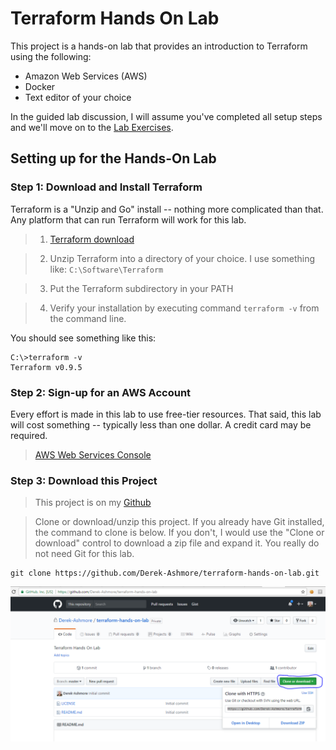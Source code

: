 # Terraform Hands On Lab

This project is a hands-on lab that provides an introduction to Terraform using
the following:

* Amazon Web Services (AWS)
* Docker
* Text editor of your choice

In the guided lab discussion, I will assume you've completed all setup steps and
we'll move on to the [Lab Exercises](documentation/lab-exercises.md).

## Setting up for the Hands-On Lab

### Step 1: Download and Install Terraform
Terraform is a "Unzip and Go" install -- nothing more complicated than that. Any platform
that can run Terraform will work for this lab.
> 1. [Terraform download](https://www.terraform.io/downloads.html)

> 2. Unzip Terraform into a directory of your choice. I use something like: ```C:\Software\Terraform```

> 3. Put the Terraform subdirectory in your PATH

> 4. Verify your installation by executing command ```terraform -v``` from the command line.

You should see something like this:
```
C:\>terraform -v
Terraform v0.9.5
```

### Step 2: Sign-up for an AWS Account
Every effort is made in this lab to use free-tier resources. That said, this lab will
cost something -- typically less than one dollar.  A credit card may be required.
> [AWS Web Services Console](https://aws.amazon.com/)

### Step 3: Download this Project
> This project is on my [Github](https://github.com/Derek-Ashmore/terraform-hands-on-lab)

> Clone or download/unzip this project.
If you already have Git installed, the command to clone is below.  If you don't,
I would use the "Clone or download" control to download a zip file and expand it.
You really do not need Git for this lab.
```
git clone https://github.com/Derek-Ashmore/terraform-hands-on-lab.git
```

![Lab Download Screenshot](lab-download-screenshot.png?raw=true)
